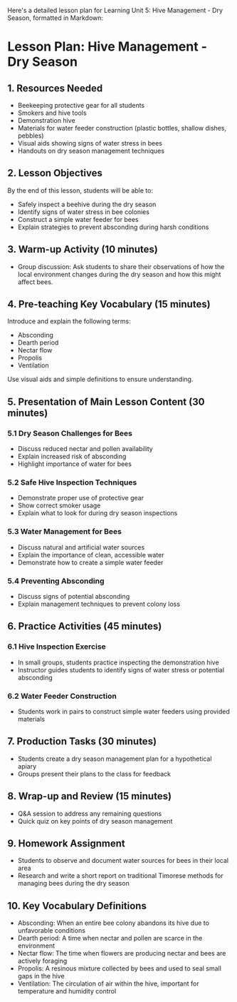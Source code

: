 Here's a detailed lesson plan for Learning Unit 5: Hive Management - Dry Season, formatted in Markdown:

# Lesson Plan: Hive Management - Dry Season

## 1. Resources Needed

- Beekeeping protective gear for all students
- Smokers and hive tools
- Demonstration hive
- Materials for water feeder construction (plastic bottles, shallow dishes, pebbles)
- Visual aids showing signs of water stress in bees
- Handouts on dry season management techniques

## 2. Lesson Objectives

By the end of this lesson, students will be able to:
- Safely inspect a beehive during the dry season
- Identify signs of water stress in bee colonies
- Construct a simple water feeder for bees
- Explain strategies to prevent absconding during harsh conditions

## 3. Warm-up Activity (10 minutes)

- Group discussion: Ask students to share their observations of how the local environment changes during the dry season and how this might affect bees.

## 4. Pre-teaching Key Vocabulary (15 minutes)

Introduce and explain the following terms:
- Absconding
- Dearth period
- Nectar flow
- Propolis
- Ventilation

Use visual aids and simple definitions to ensure understanding.

## 5. Presentation of Main Lesson Content (30 minutes)

### 5.1 Dry Season Challenges for Bees
- Discuss reduced nectar and pollen availability
- Explain increased risk of absconding
- Highlight importance of water for bees

### 5.2 Safe Hive Inspection Techniques
- Demonstrate proper use of protective gear
- Show correct smoker usage
- Explain what to look for during dry season inspections

### 5.3 Water Management for Bees
- Discuss natural and artificial water sources
- Explain the importance of clean, accessible water
- Demonstrate how to create a simple water feeder

### 5.4 Preventing Absconding
- Discuss signs of potential absconding
- Explain management techniques to prevent colony loss

## 6. Practice Activities (45 minutes)

### 6.1 Hive Inspection Exercise
- In small groups, students practice inspecting the demonstration hive
- Instructor guides students to identify signs of water stress or potential absconding

### 6.2 Water Feeder Construction
- Students work in pairs to construct simple water feeders using provided materials

## 7. Production Tasks (30 minutes)

- Students create a dry season management plan for a hypothetical apiary
- Groups present their plans to the class for feedback

## 8. Wrap-up and Review (15 minutes)

- Q&A session to address any remaining questions
- Quick quiz on key points of dry season management

## 9. Homework Assignment

- Students to observe and document water sources for bees in their local area
- Research and write a short report on traditional Timorese methods for managing bees during the dry season

## 10. Key Vocabulary Definitions

- Absconding: When an entire bee colony abandons its hive due to unfavorable conditions
- Dearth period: A time when nectar and pollen are scarce in the environment
- Nectar flow: The time when flowers are producing nectar and bees are actively foraging
- Propolis: A resinous mixture collected by bees and used to seal small gaps in the hive
- Ventilation: The circulation of air within the hive, important for temperature and humidity control